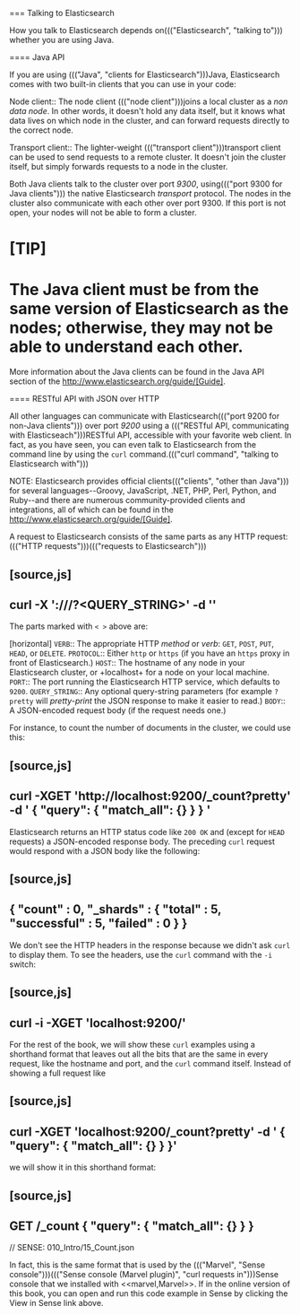 === Talking to Elasticsearch

How you talk to Elasticsearch depends on((("Elasticsearch", "talking to"))) whether you are using Java.

==== Java API

If you are using ((("Java", "clients for Elasticsearch")))Java, Elasticsearch comes with two built-in clients
that you can use in your code:

Node client::
    The node client ((("node client")))joins a local cluster as a _non data node_. In other
    words, it doesn't hold any data itself, but it knows what data lives
    on which node in the cluster, and can forward requests directly
    to the correct node.

Transport client::
    The lighter-weight ((("transport client")))transport client can be used to send requests to
    a remote cluster. It doesn't join the cluster itself, but simply
    forwards requests to a node in the cluster.

Both Java clients talk to the cluster over port _9300_, using((("port 9300 for Java clients"))) the native
Elasticsearch _transport_ protocol.  The nodes in the cluster also communicate
with each other over port 9300. If this port is not open, your nodes will
not be able to form a cluster.

[TIP]
====
The Java client must be from the same version of Elasticsearch as the nodes;
otherwise, they may not be able to understand each other.
====

More information about the Java clients can be found in the Java API section
of the http://www.elasticsearch.org/guide/[Guide].

==== RESTful API with JSON over HTTP

All other languages can communicate with Elasticsearch((("port 9200 for non-Java clients"))) over port _9200_ using
a ((("RESTful API, communicating with Elasticseach")))RESTful API, accessible with your favorite web client. In fact, as you have
seen, you can even talk to Elasticsearch from the command line by using the
`curl` command.((("curl command", "talking to Elasticsearch with")))

NOTE: Elasticsearch provides official clients((("clients", "other than Java"))) for several languages--Groovy,
JavaScript, .NET, PHP, Perl, Python, and Ruby--and there are numerous
community-provided clients and integrations, all of which can be found in the
http://www.elasticsearch.org/guide/[Guide].

A request to Elasticsearch consists of the same parts as any HTTP request:((("HTTP requests")))((("requests to Elasticsearch")))

[source,js]
--------------------------------------------------
curl -X<VERB> '<PROTOCOL>://<HOST>/<PATH>?<QUERY_STRING>' -d '<BODY>'
--------------------------------------------------

The parts marked with `< >` above are:

[horizontal]
`VERB`::            The appropriate HTTP _method_ or _verb_: `GET`, `POST`, `PUT`, `HEAD`, or `DELETE`.
`PROTOCOL`::        Either `http` or `https` (if you have an `https` proxy in front of Elasticsearch.)
`HOST`::            The hostname of any node in your Elasticsearch cluster, or +localhost+ for a node on your local machine.
`PORT`::            The port running the Elasticsearch HTTP service, which defaults to `9200`.
`QUERY_STRING`::    Any optional query-string parameters (for example `?pretty` will _pretty-print_  the JSON response to make it easier to read.)
`BODY`::            A JSON-encoded request body (if the request needs one.)


For instance, to count the number of documents in the cluster, we could use this:

[source,js]
--------------------------------------------------
curl -XGET 'http://localhost:9200/_count?pretty' -d '
{
    "query": {
        "match_all": {}
    }
}
'
--------------------------------------------------

Elasticsearch returns an HTTP status code like `200 OK` and (except for `HEAD`
requests) a JSON-encoded response body. The preceding `curl` request would respond
with a JSON body like the following:

[source,js]
--------------------------------------------------
{
    "count" : 0,
    "_shards" : {
        "total" : 5,
        "successful" : 5,
        "failed" : 0
    }
}
--------------------------------------------------

We don't see the HTTP headers in the response because we didn't ask `curl` to
display them. To see the headers, use the `curl` command with the `-i`
switch:

[source,js]
--------------------------------------------------
curl -i -XGET 'localhost:9200/'
--------------------------------------------------

For the rest of the book, we will show these `curl` examples using a shorthand
format that leaves out all the bits that are the same in every request,
like the hostname and port, and the `curl` command itself. Instead of showing
a full request like

[source,js]
--------------------------------------------------
curl -XGET 'localhost:9200/_count?pretty' -d '
{
    "query": {
        "match_all": {}
    }
}'
--------------------------------------------------

we will show it in this shorthand format:

[source,js]
--------------------------------------------------
GET /_count
{
    "query": {
        "match_all": {}
    }
}
--------------------------------------------------
// SENSE: 010_Intro/15_Count.json

In fact, this is the same format that is used by the ((("Marvel", "Sense console")))((("Sense console (Marvel plugin)", "curl requests in")))Sense console that we
installed with <<marvel,Marvel>>. If in the online version of this book, you can open and run this code example in
Sense by clicking the View in Sense link above.
